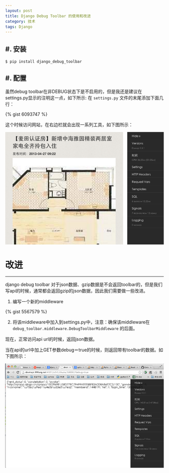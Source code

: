 ```yaml
---
layout: post
title: Django Debug Toolbar 的使用和改进
category: 技术
tags: Django
---
```


#. 安装
--------------

```
$ pip install django_debug_toolbar 
```

#. 配置
-------------
虽然debug toolbar在非DEBUG状态下是不启用的，但是我还是建议在settings.py显示的注明这一点，如下所示:
在 `settings.py` 文件的末尾添加下面几行：

{% gist 6093747 %}

这个时候访问网站，在右边栏就会出现一系列工具，如下图所示：

![django debug toolbar](/assets/images/django_debug_toolbar.png)

# 改进
-------------------
django debug toolbar 对于json数据、gzip数据是不会返回toolbar的，但是我们写api的时候，通常都会返回gzip的json数据，因此我们需要做一些改进。

1) 编写一个新的middleware

{% gist 5567579 %}

2) 将该middleware中加入到settings.py中，注意：确保该middleware在 `debug_toolbar.middleware.DebugToolbarMiddleware` 的后面。

现在，正常访问api url的时候，返回json数据。

当在api的url中加上GET参数debug＝true的时候，则返回带有toolbar的数据。如下图所示：

![django debug toolbar 4 json](/assets/images/django_debug_toolbar_4_json.png)
